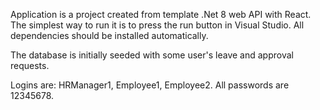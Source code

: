 Application is a project created from template .Net 8 web API with React. The simplest way to run it is to press the run button in Visual Studio. All dependencies should be installed automatically.

The database is initially seeded with some user's leave and approval requests.

Logins are:
HRManager1, Employee1, Employee2.
All passwords are 12345678.
